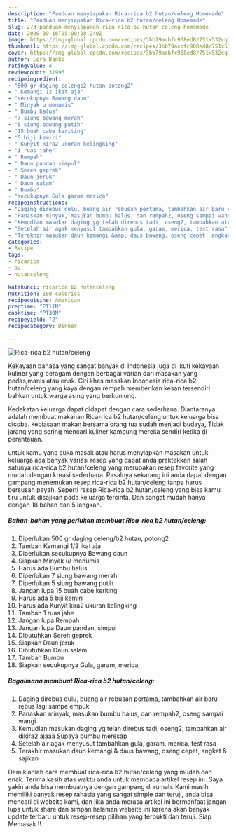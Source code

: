 ```yaml
---
description: "Panduan menyiapakan Rica-rica b2 hutan/celeng Homemade"
title: "Panduan menyiapakan Rica-rica b2 hutan/celeng Homemade"
slug: 273-panduan-menyiapakan-rica-rica-b2-hutan-celeng-homemade
date: 2020-09-16T05:00:28.240Z
image: https://img-global.cpcdn.com/recipes/3bb79acbfc908ed8/751x532cq70/rica-rica-b2-hutanceleng-foto-resep-utama.jpg
thumbnail: https://img-global.cpcdn.com/recipes/3bb79acbfc908ed8/751x532cq70/rica-rica-b2-hutanceleng-foto-resep-utama.jpg
cover: https://img-global.cpcdn.com/recipes/3bb79acbfc908ed8/751x532cq70/rica-rica-b2-hutanceleng-foto-resep-utama.jpg
author: Lora Banks
ratingvalue: 4
reviewcount: 31996
recipeingredient:
- "500 gr daging celengb2 hutan potong2"
- " Kemangi 12 ikat aja"
- "secukupnya Bawang daun"
- " Minyak u menumis"
- " Bumbu halus"
- "7 siung bawang merah"
- "5 siung bawang putih"
- "15 buah cabe keriting"
- "5 biji kemiri"
- " Kunyit kira2 ukuran kelingking"
- "1 ruas jahe"
- " Rempah"
- " Daun pandan simpul"
- " Sereh geprek"
- " Daun jeruk"
- " Daun salam"
- " Bumbu"
- "secukupnya Gula garam merica"
recipeinstructions:
- "Daging direbus dulu, buang air rebusan pertama, tambahkan air baru rebus lagi sampe empuk"
- "Panaskan minyak, masukan bumbu halus, dan rempah2, oseng sampai wangi"
- "Kemudian masukan daging yg telah direbus tadi, oseng2, tambahkan air dikira2 ajaaa Supaya bumbu meresap"
- "Setelah air agak menyusut tambahkan gula, garam, merica, test rasa"
- "Terakhir masukan daun kemangi &amp; daus bawang, oseng cepet, angkat &amp; sajikan"
categories:
- Recipe
tags:
- ricarica
- b2
- hutanceleng

katakunci: ricarica b2 hutanceleng 
nutrition: 160 calories
recipecuisine: American
preptime: "PT11M"
cooktime: "PT30M"
recipeyield: "2"
recipecategory: Dinner

---
```



![Rica-rica b2 hutan/celeng](https://img-global.cpcdn.com/recipes/3bb79acbfc908ed8/751x532cq70/rica-rica-b2-hutanceleng-foto-resep-utama.jpg)

Kekayaan bahasa yang sangat banyak di Indonesia juga di ikuti kekayaan kuliner yang beragam dengan berbagai varian dari masakan yang pedas,manis atau enak. Ciri khas masakan Indonesia rica-rica b2 hutan/celeng yang kaya dengan rempah memberikan kesan tersendiri bahkan untuk warga asing yang berkunjung.


Kedekatan keluarga dapat didapat dengan cara sederhana. Diantaranya adalah membuat makanan Rica-rica b2 hutan/celeng untuk keluarga bisa dicoba. kebiasaan makan bersama orang tua sudah menjadi budaya, Tidak jarang yang sering mencari kuliner kampung mereka sendiri ketika di perantauan.



untuk kamu yang suka masak atau harus menyiapkan masakan untuk keluarga ada banyak variasi resep yang dapat anda praktekkan salah satunya rica-rica b2 hutan/celeng yang merupakan resep favorite yang mudah dengan kreasi sederhana. Pasalnya sekarang ini anda dapat dengan gampang menemukan resep rica-rica b2 hutan/celeng tanpa harus bersusah payah.
Seperti resep Rica-rica b2 hutan/celeng yang bisa kamu tiru untuk disajikan pada keluarga tercinta. Dan sangat mudah hanya dengan 18 bahan dan 5 langkah.


<!--inarticleads1-->

##### Bahan-bahan yang perlukan membuat Rica-rica b2 hutan/celeng:

1. Diperlukan 500 gr daging celeng/b2 hutan, potong2
1. Tambah  Kemangi 1/2 ikat aja
1. Diperlukan secukupnya Bawang daun
1. Siapkan  Minyak u/ menumis
1. Harus ada  Bumbu halus
1. Diperlukan 7 siung bawang merah
1. Diperlukan 5 siung bawang putih
1. Jangan lupa 15 buah cabe keriting
1. Harus ada 5 biji kemiri
1. Harus ada  Kunyit kira2 ukuran kelingking
1. Tambah 1 ruas jahe
1. Jangan lupa  Rempah
1. Jangan lupa  Daun pandan, simpul
1. Dibutuhkan  Sereh geprek
1. Siapkan  Daun jeruk
1. Dibutuhkan  Daun salam
1. Tambah  Bumbu
1. Siapkan secukupnya Gula, garam, merica,




<!--inarticleads2-->

##### Bagaimana membuat  Rica-rica b2 hutan/celeng:

1. Daging direbus dulu, buang air rebusan pertama, tambahkan air baru rebus lagi sampe empuk
1. Panaskan minyak, masukan bumbu halus, dan rempah2, oseng sampai wangi
1. Kemudian masukan daging yg telah direbus tadi, oseng2, tambahkan air dikira2 ajaaa Supaya bumbu meresap
1. Setelah air agak menyusut tambahkan gula, garam, merica, test rasa
1. Terakhir masukan daun kemangi &amp; daus bawang, oseng cepet, angkat &amp; sajikan




Demikianlah cara membuat rica-rica b2 hutan/celeng yang mudah dan enak. Terima kasih atas waktu anda untuk membaca artikel resep ini. Saya yakin anda bisa membuatnya dengan gampang di rumah. Kami masih memiliki banyak resep rahasia yang sangat simple dan teruji, anda bisa mencari di website kami, dan jika anda merasa artikel ini bermanfaat jangan lupa untuk share dan simpan halaman website ini karena akan banyak update terbaru untuk resep-resep pilihan yang terbukti dan teruji. Siap Memasak !!. 
